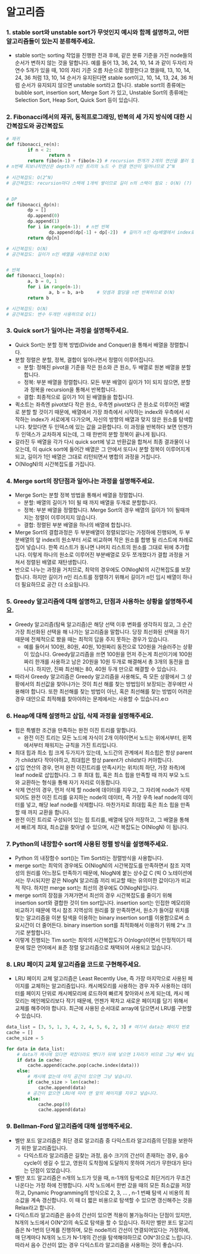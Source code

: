 # 알고리즘



### 1. stable sort와 unstable sort가 무엇인지 예시와 함께 설명하고, 어떤 알고리즘들이 있는지 분류해주세요.

- stable sort는 sorting 작업을 진행한 전과 후에, 같은 분류 기준을 가진 node들의 순서가 변하지 않는 것을 말합니다. 예를 들어 13, 36, 24, 10, 14 과 같이 두자리 자연수 5개가 있을 때, 10의 자리 기준 오름 차순으로 정렬한다고 했을때, 13, 10, 14, 24, 36 처럼 13, 10, 14 순서가 유지된다면 stable sort이고, 10, 14, 13, 24, 36 처럼 순서가 유지되지 않으면 unstable sort라고 합니다. stable sort의 종류에는 bubble sort, insertion sort, Merge Sort 가 있고, Unstable Sort의 종류에는 Selection Sort, Heap Sort, Quick Sort 등이 있습니다.





### 2. Fibonacci에서의 재귀, 동적프로그래밍, 반복의 세 가지 방식에 대한 시간복잡도와 공간복잡도

```python
# 재귀
def fibonacci_re(n):
		if n < 2:
				return n
		return fibo(n-1) + fibo(n-2) # recursion 한개가 2개의 연산을 불러 일으킨다. 
# n번째 피보나치연산은 depth가 n인 트리의 노드 수 만큼 연산이 일어나므로 2^N 
																	
# 시간복잡도: O(2^N)
# 공간복잡도: recursion마다 스택에 1개씩 쌓이므로 길이 n의 스택이 필요 : O(N) (?)


# DP
def fibonacci_dp(n):
		dp = []
		dp.append(0)
		dp.append(1)
		for i in range(n-1):  # n번 반복
				dp.append(dp[-1] + dp[-2])  # 길이가 n인 dp배열에서 index로 조회 및 덧셈: O(1)
		return dp[n]

# 시간복잡도: O(N)
# 공간복잡도: 길이가 n인 배열을 사용하므로 O(N)


# 반복
def fibonacci_loop(n):
		a, b = 0, 1
		for i in range(n-1): 
				a, b = b, a+b     # 덧셈과 할당을 n번 반복하므로 O(N)
		return b

# 시간복잡도: O(N)
# 공간복잡도: 변수 두개만 사용하므로 O(1)
```





### 3. Quick sort가 일어나는 과정을 설명해주세요.

- Quick Sort는 분할 정복 방법(Divide and Conquer)을 통해서 배열을 정렬합니다.
- 분할 정렬은 분할, 정복, 결합이 일어나면서 정렬이 이루어집니다.
  - 분할: 정해진 pivot을 기준을 작은 원소와 큰 원소, 두 배열로 원본 배열을 분할합니다.
  - 정복: 부분 배열을 정렬합니다. 모든 부분 배열이 길이가 1이 되지 않으면, 분할과 정복을 recursion을 통해서 반복합니다.
  - 결합: 최종적으로 길이가 1이 된 배열들을 합칩니다.
- 퀵소트는 좌측엔 pivot보다 작은 원소, 우측엔 pivot보다 큰 원소로 이루어진 배열로 분할 할 것이기 때문에, 배열에서 가장 좌측에서 시작하는 index와 우측에서 시작하는 index가 서로에게 다가오며, 자신의 방향의 배열과 맞지 않은 원소를 탐색합니다. 찾았다면 두 인덱스에 있는 값을 교환합니다. 이 과정을 반복하다 보면 언젠가 두 인덱스가 교차하게 되는데, 그 때 한번의 분할 정복이 끝나게 됩니다.
- 갈라진 두 배열을 각가 다시 quick sort에 넣고 반환값을 합쳐서 최종 결과물이 나오는데, 이 quick sort에 들어간 배열은 그 안에서 또다시 분할 정복이 이루어지게 되고, 길이가 1인 배열은 그대로 리턴되면서 병합의 과정을 거칩니다.
- O(NlogN)의 시간복잡도를 가집니다.





### 4. **Merge sort의 장단점과 일어나는 과정을 설명해주세요.**

- Merge Sort는 분할 정복 방법을 통해서 배열을 정렬합니다.
  - 분할: 배열의 길이가 1이 될 때 까지 배열을 두개로 분할합니다.
  - 정복: 부분 배열을 정렬합니다. Merge Sort의 경우 배열의 길이가 1이  될때까지는 정렬이 이루어지지 않습니다.
  - 결합: 정렬된 부분 배열을 하나의 배열에 합칩니다.
- Merge Sort의 결합과정은 두 부분배열이 정렬되었다는 가정하에 진행되며,  두 부분배열의 앞 index의 원소부터 서로 비교하며 작은 원소를 합병 될 리스트에 차례로 집어 넣습니다. 한쪽 리스트가 동나면 나머지 리스트의 원소를 그대로 뒤에 추가합니다. 이렇게 하나의 원소로 이루어진 부분배열로 모두 쪼개졌다가 결합 과정을 거쳐서 정렬된 배열로 재탄생합니다.
- 반으로 나누는 과정을 거치므로, 최악의 경우에도 O(NlogN)의 시간복잡도를 보장합니다. 하지만 길이가 n인 리스트를 정렬하기 위해서 길이가 n인 임시 배열이 하나 더 필요하므로 공간 더 소요됩니다.



### 5. Greedy 알고리즘에 대해 설명하고, 단점과 사용하는 상황을 설명해주세요. 

- Greedy 알고리즘(탐욕 알고리즘)은 해당 선택 이후 변화를 생각하지 않고, 그 순간 가장 최선화된 선택을 해 나가는 알고리즘을 말합니다. 당장 최선화된 선택을 하기 때문에 전체적으로 봤을 때는 최적의 답을 주지 못하는 경우가 있습니다. 
  - 예를 들어서 100원, 80원, 40원, 10원짜리 동전으로 120원을 거슬러주는 상황이 있습니다. Greedy알고리즘을 쓰면 100원을 먼저 주는게 최선이기에 100원짜리 한개를 사용하고 남은 20원을 10원 두개로 해결해서 총 3개의 동전을 씁니다. 하지만, 진짜 최선해는 80, 40원 두개 만으로 해결할 수 있습니다.
- 따라서 Greedy 알고리즘은 Greedy 알고리즘을 사용해도, 즉 모든 상황에서 그 상황에서의 최선값을 찾아나가는 것이 최선 해를 찾는 방법임이 보장되는 경우에만 사용해야 합니다. 또한 최선해를 찾는 방법이 아닌, 혹은 최선해를 찾는 방법이 어려운 경우 대안으로 최적해를 찾아야하는 문제에서는 사용할 수 있습니다.eㅁ





### 6. Heap에 대해 설명하고 삽입, 삭제 과정을 설명해주세요.

- 힙은 특별한 조건을 만족하는 완전 이진 트리를 말합니다.
  - 완전 이진 트리는 모든 노드에 자식이 2개 이하이면서 노드는 위에서부터, 왼쪽에서부터 채워지는 규칙을 가진 트리입니다.
- 최대 힙과 최소 힙 크게 두가지가 있는데, 노드간의 관계에서 최소힙은 항상 parent가 child보다 작아야하고, 최대힙은 항상 parent가 child보다 커야합니다.
- 삽입 연산의 경우, 먼저 완전 이진트리를 만족시키는 위치(최 하단, 가장 좌측)에 leaf node로 삽입합니다. 그 후 최대 힙, 혹은 최소 힙을 만족할 때 까지 부모 노드와 교환하는 형식을 통해 자기 자리로 이동합니다.
- 삭제 연산의 경우, 먼저 삭제 할 node에 데이터를 지우고, 그 자리에 node가 삭제되어도 완전 이진 트리를 유지하는 node의 데이터, 즉 가장 우측 leaf node의 데이터를 넣고, 해당 leaf node를 삭제합니다. 마찬가지로 최대힙 혹은 최소 힙을 만족할 때 까지 교환을 합니다.
- 완전 이진 트리로 구성되어 있는 힙 트리를, 배열에 담아 저장하고, 그 배열을 통해서 빠르게 최대, 최소값을 찾아낼 수 있으며, 시간 복잡도는 O(NlogN) 이 됩니다.





### 7. Python의 내장함수 sort에 사용된 정렬 방식을 설명해주세요.

- Python 의 내장함수 sort()는 Tim Sort라는 정렬방식을 사용합니다.
- merge sort는 최악의 경우에도 O(NlogN)의 시간복잡도를 만족하면서 참조 지역성의 원리를 어느정도 만족하기 때문에, NlogN에 붙는 상수값 C (빅 O 노테이션에서는 무시되지만 같은 NlogN 알고리즘 끼리 비교할 때는 유의미한 값이다)가 비교적 작다. 하지만 merge sort는 최선의 경우에도 O(NlogN)입니다. 
- merge sort의 장점을 가져가면서 최선의 경우 시간복잡도를 줄이기 위해 insertion sort와 결합한 것이 tim sort입니다. insertion sort는 인접한 메모리와 비교하기 때문에 역시 참조 지역성의 원리를 잘 만족하면서, 원소가 들어갈 위치를 찾는 알고리즘을 이분 탐색을 이용하는 binary insertion sort를 이용함으로써 소요시간이 더 줄어든다. binary insertion sort를 최적화해서 이용하기 위해 2^x 크기로 분할합니다.
- 이렇게 진행되는 Tim sort는 최악의 시간복잡도가 O(nlogn)이면서 안정적이기 때문에 많은 언어에서 표준 정렬 알고리즘으로 채택되어 사용되고 있습니다.





### 8. LRU 페이지 교체 알고리즘을 코드로 구현해주세요.

- LRU 페이지 교체 알고리즘은 Least Recently Use, 즉 가장 마지막으로 사용된 페이지를 교체하는 알고리즘입니다. 캐시메모리를 사용하는 경우 자주 사용하는 데이터를 페이지 단위로 캐시메모리에 로드하여 빠르게 찾아와서 쓰게 되는데, 캐시 메모리는 메인메모리보다 작기 때문에, 언젠가 꽉차고 새로운 페이지를 담기 위해서 교체를 해주어야 합니다. 최근에 사용된 순서대로 array에 담으면서 LRU를 구현할 수 있습니다.

```python
data_list = [3, 5, 1, 3, 4, 2, 4, 5, 6, 2, 3] # 여기서 data는 페이지 번호
cache = []
cache_size = 5

for data in data_list:
	# data가 캐시에 있다면 꽉찼더라도 뺏다가 뒤에 넣으면 1자리가 비므로 그냥 빼서 넣습니다.
	if data in cache:
		cache.append(cache.pop(cache.index(data)))
	else:
		# 캐시에 없는데 아직 공간이 있으면 그냥 넣습니다.
		if cache_size > len(cache):
			cache.append(data)
		# 공간이 없으면 LRU에 따라 맨 앞의 페이지를 지우고 넣습니다.
		else:
			cache.pop(0)
			cache.append(data)
```





### 9. Bellman-Ford 알고리즘에 대해 설명해주세요.

- 벨만 포드 알고리즘은 최단 경로 알고리즘 중 다익스트라 알고리즘의 단점을 보완하기 위한 알고리즘입니다.
  - 다익스트라 알고리즘은 길찾는 과정, 음수 크기의 간선이 존재하는 경우, 음수 cycle이 생길 수 있고, 영원히 도착점에 도달하지 못하여 거리가 무한대가 된다는 단점이 있었습니다.
- 벨만 포드 알고리즘은 n개의 노드가 잇을 때, n-1개의 탐색으로 최단거리가 무조건 나온다는 가정 하에 진행합니다. 시작 노드에서 한번 갔을 때의 모든 최소값을 저장하고, Dynamic Programming의 방식으로 2, 3, ... , n-1 번째 탐색 시 비용의 최소값을 계속 갱신합니다. 이 때 더 짧은 비용으로 탐색할 수 있으면 갱신해주는 것을 Relax라고 합니다.
- 다익스트라 알고리즘은 음수의 간선이 있으면 적용이 불가능하다는 단점이 있지만, N개의 노드에서  O(N^2)의 속도로 탐색을 할 수 있습니다. 하지만 벨만 포드 알고리즘은 N-1번의 단계를 진행하며, 모든 node끼리 간선이 연결되어있다는 가정하에, 매 단계마다 N개의 노드가 N-1개의 간선을 탐색해야하므로 O(N^3)으로 느립니다. 따라서 음수 간선이 없는 경우 다익스트라 알고리즘을 사용하는 것이 좋습니다.